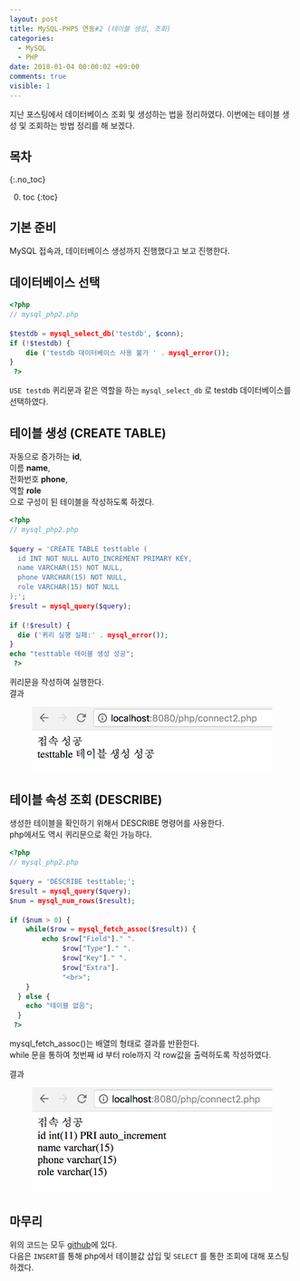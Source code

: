 ```yaml
---
layout: post
title: MySQL-PHP5 연동#2 (테이블 생성, 조회)
categories:
  - MySQL
  - PHP
date: 2018-01-04 00:00:02 +09:00
comments: true
visible: 1
---
```


지난 포스팅에서 데이터베이스 조회 및 생성하는 법을 정리하였다. 이번에는 테이블 생성 및 조회하는 방법 정리를 해 보겠다.

## 목차
{:.no_toc}

0. toc
{:toc}

## 기본 준비
MySQL 접속과, 데이터베이스 생성까지 진행했다고 보고 진행한다.

## 데이터베이스 선택
```php
<?php
// mysql_php2.php

$testdb = mysql_select_db('testdb', $conn);
if (!$testdb) {
    die ('testdb 데이터베이스 사용 불가 ' . mysql_error());
}
 ?>
```
`USE testdb` 퀴리문과 같은 역할을 하는 `mysql_select_db` 로 testdb 데이터베이스를 선택하였다.

## 테이블 생성 (CREATE TABLE)
자동으로 증가하는 **id**, <br />
이름 **name**, <br />
전화번호 **phone**, <br />
역할 **role** <br />
으로 구성이 된 테이블을 작성하도록 하겠다.
```php
<?php
// mysql_php2.php

$query = 'CREATE TABLE testtable (
  id INT NOT NULL AUTO_INCREMENT PRIMARY KEY,
  name VARCHAR(15) NOT NULL,
  phone VARCHAR(15) NOT NULL,
  role VARCHAR(15) NOT NULL
);';
$result = mysql_query($query);

if (!$result) {
  die ('퀴리 실행 실패:' . mysql_error());
}
echo "testtable 테이블 생성 성공";
 ?>
```

퀴리문을 작성하여 실행한다. <br />
결과
<figure>
<img src="/assets/posts/20180104/201.png" width="500">
<figcaption align="middle">
</figcaption>
</figure>

## 테이블 속성 조회 (DESCRIBE)
생성한 테이블을 확인하기 위해서 DESCRIBE 명령어를 사용한다. <br />
php에서도 역시 퀴리문으로 확인 가능하다.

```php
<?php
// mysql_php2.php

$query = 'DESCRIBE testtable;';
$result = mysql_query($query);
$num = mysql_num_rows($result);

if ($num > 0) {
    while($row = mysql_fetch_assoc($result)) {
        echo $row["Field"]." ".
             $row["Type"]." ".
             $row["Key"]." ".
             $row["Extra"].
             "<br>";
    }
  } else {
    echo "테이블 없음";
  }
 ?>
```

mysql_fetch_assoc()는 배열의 형태로 결과를 반환한다. <br />
while 문을 통하여 첫번째 id 부터 role까지 각 row값을 출력하도록 작성하였다. <br />

결과
<figure>
<img src="/assets/posts/20180104/202.png" width="500">
<figcaption align="middle">
</figcaption>
</figure>

## 마무리
위의 코드는 모두 [github](https://github.com/leechoong/MySQL-php)에 있다. <br />
다음은 `INSERT`를 통해 php에서 테이블값 삽입 및 `SELECT` 를 통한 조회에 대해 포스팅하겠다.
